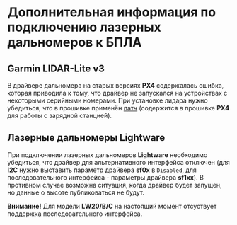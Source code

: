 # Дополнительная информация по подключению лазерных дальномеров к БПЛА

## Garmin LIDAR-Lite v3

В драйвере дальномера на старых версиях **PX4** содержалась ошибка, которая приводила к тому, что драйвер не запускался на устройствах с некоторыми серийными номерами. При установке лидара нужно убедиться, что в прошивке применён [патч](https://github.com/PX4/Firmware/pull/12453) (содержится в прошивке **PX4** для работы с зарядной станцией).

## Лазерные дальномеры Lightware

При подключении лазерных дальномеров **Lightware** необходимо убедиться, что драйвер для альтернативного интерфейса отключен (для **I2C** нужно выставить параметр драйвера **sf0x** в `Disabled`, для последовательного интерфейса - параметры драйвера **sf1xx**). В противном случае возможна ситуация, когда драйвер будет запущен, но данные о высоте публиковаться не будут.

**Внимание!** Для модели **LW20/B/C** на настоящий момент отсуствует поддержка последовательного интерфейса.
